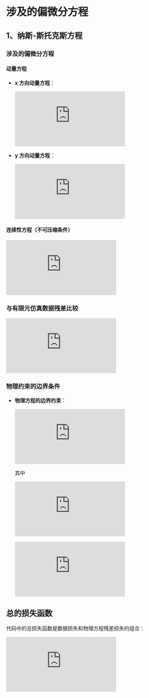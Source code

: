# 涉及的偏微分方程

## 1、纳斯-斯托克斯方程

### 涉及的偏微分方程

#### 动量方程

- **x 方向动量方程**：
  
  ![公式](https://latex.codecogs.com/svg.latex?%5Cfrac%7B%5Cpartial%20u%7D%7B%5Cpartial%20t%7D%20&plus;%20%5Clambda_1%20%5Cleft(%20u%20%5Cfrac%7B%5Cpartial%20u%7D%7B%5Cpartial%20x%7D%20&plus;%20v%20%5Cfrac%7B%5Cpartial%20u%7D%7B%5Cpartial%20y%7D%20%5Cright)%20&plus;%20%5Cfrac%7B%5Cpartial%20p%7D%7B%5Cpartial%20x%7D%20-%20%5Clambda_2%20%5Cleft(%20%5Cfrac%7B%5Cpartial%5E2%20u%7D%7B%5Cpartial%20x%5E2%7D%20&plus;%20%5Cfrac%7B%5Cpartial%5E2%20u%7D%7B%5Cpartial%20y%5E2%7D%20%5Cright)%20%3D%200)

- **y 方向动量方程**：
  
  ![公式](https://latex.codecogs.com/svg.latex?%5Cfrac%7B%5Cpartial%20v%7D%7B%5Cpartial%20t%7D%20&plus;%20%5Clambda_1%20%5Cleft(%20u%20%5Cfrac%7B%5Cpartial%20v%7D%7B%5Cpartial%20x%7D%20&plus;%20v%20%5Cfrac%7B%5Cpartial%20v%7D%7B%5Cpartial%20y%7D%20%5Cright)%20&plus;%20%5Cfrac%7B%5Cpartial%20p%7D%7B%5Cpartial%20y%7D%20-%20%5Clambda_2%20%5Cleft(%20%5Cfrac%7B%5Cpartial%5E2%20v%7D%7B%5Cpartial%20x%5E2%7D%20&plus;%20%5Cfrac%7B%5Cpartial%5E2%20v%7D%7B%5Cpartial%20y%5E2%7D%20%5Cright)%20%3D%200)

#### 连续性方程（不可压缩条件）

![公式](https://latex.codecogs.com/svg.latex?%5Cfrac%7B%5Cpartial%20u%7D%7B%5Cpartial%20x%7D%20&plus;%20%5Cfrac%7B%5Cpartial%20v%7D%7B%5Cpartial%20y%7D%20%3D%200)

### 与有限元仿真数据残差比较

![公式](https://latex.codecogs.com/svg.latex?%5Cmathcal%7BL%7D_%7B%5Ctext%7Bdata%7D%7D%20%3D%20%5Csum_%7Bi%7D%20%5Cleft(%20(u_i%20-%20%5Chat%7Bu%7D_i)%5E2%20&plus;%20(v_i%20-%20%5Chat%7Bv%7D_i)%5E2%20%5Cright))

### 物理约束的边界条件

- **物理方程的边界约束**：
  
  ![公式](https://latex.codecogs.com/svg.latex?%5Cmathcal%7BL%7D_%7B%5Ctext%7Bpde%7D%7D%20%3D%20%5Csum_%7Bi%7D%20%5Cleft(%20f_%7Bu,i%7D%5E2%20&plus;%20f_%7Bv,i%7D%5E2%20%5Cright))
  
  其中
  
  ![公式](https://latex.codecogs.com/svg.latex?f_u%20%3D%20%5Cfrac%7B%5Cpartial%20u%7D%7B%5Cpartial%20t%7D%20&plus;%20%5Clambda_1%20%5Cleft(%20u%20%5Cfrac%7B%5Cpartial%20u%7D%7B%5Cpartial%20x%7D%20&plus;%20v%20%5Cfrac%7B%5Cpartial%20u%7D%7B%5Cpartial%20y%7D%20%5Cright)%20&plus;%20%5Cfrac%7B%5Cpartial%20p%7D%7B%5Cpartial%20x%7D%20-%20%5Clambda_2%20%5Cleft(%20%5Cfrac%7B%5Cpartial%5E2%20u%7D%7B%5Cpartial%20x%5E2%7D%20&plus;%20%5Cfrac%7B%5Cpartial%5E2%20u%7D%7B%5Cpartial%20y%5E2%7D%20%5Cright))
  
  ![公式](https://latex.codecogs.com/svg.latex?f_v%20%3D%20%5Cfrac%7B%5Cpartial%20v%7D%7B%5Cpartial%20t%7D%20&plus;%20%5Clambda_1%20%5Cleft(%20u%20%5Cfrac%7B%5Cpartial%20v%7D%7B%5Cpartial%20x%7D%20&plus;%20v%20%5Cfrac%7B%5Cpartial%20v%7D%7B%5Cpartial%20y%7D%20%5Cright)%20&plus;%20%5Cfrac%7B%5Cpartial%20p%7D%7B%5Cpartial%20y%7D%20-%20%5Clambda_2%20%5Cleft(%20%5Cfrac%7B%5Cpartial%5E2%20v%7D%7B%5Cpartial%20x%5E2%7D%20&plus;%20%5Cfrac%7B%5Cpartial%5E2%20v%7D%7B%5Cpartial%20y%5E2%7D%20%5Cright))

## 总的损失函数

代码中的总损失函数是数据损失和物理方程残差损失的组合：

![公式](https://latex.codecogs.com/svg.latex?%5Cmathcal%7BL%7D%20%3D%20%5Cmathcal%7BL%7D_%7B%5Ctext%7Bdata%7D%7D%20&plus;%20%5Cmathcal%7BL%7D_%7B%5Ctext%7Bpde%7D%7D)
